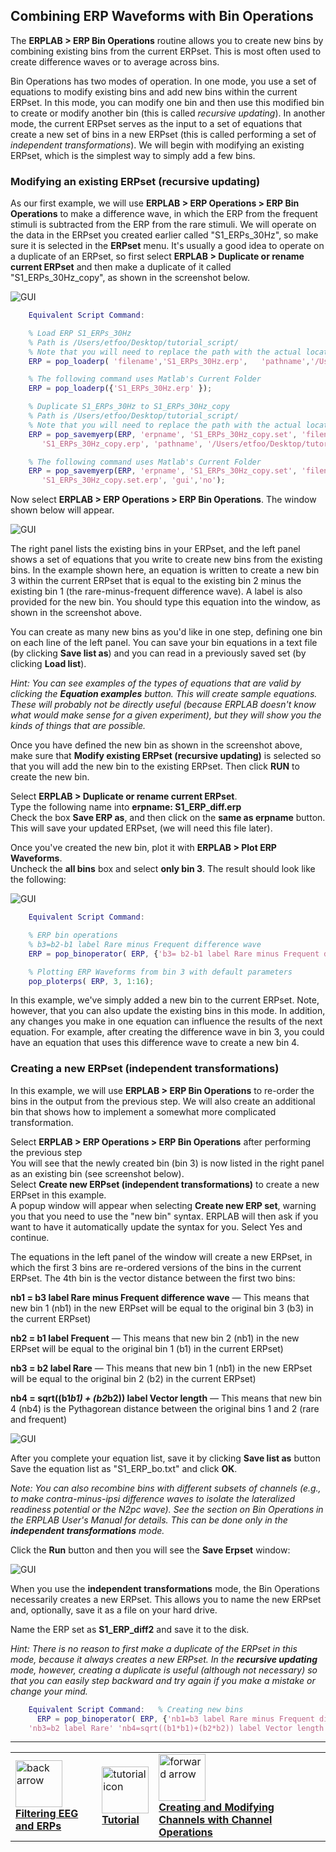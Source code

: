 ## Combining ERP Waveforms with Bin Operations
The **ERPLAB > ERP Bin Operations** routine allows you to create new bins by combining existing bins from the current ERPset.  This is most often used to create difference waves or to average across bins.

Bin Operations has two modes of operation.  In one mode, you use a set of equations to modify existing bins and add new bins within the current ERPset.  In this mode, you can modify one bin and then use this modified bin to create or modify another bin (this is called _recursive updating_).  In another mode, the current ERPset serves as the input to a set of equations that create a new set of bins in a new ERPset (this is called performing a set of _independent transformations_).  We will begin with modifying an existing ERPset, which is the simplest way to simply add a few bins.

### Modifying an existing ERPset (recursive updating)
As our first example, we will use **ERPLAB > ERP Operations > ERP Bin Operations** to make a difference wave, in which the ERP from the frequent stimuli is subtracted from the ERP from the rare stimuli.  We will operate on the data in the ERPset you created earlier called "S1_ERPs_30Hz", so make sure it is selected in the **ERPset** menu.  It's usually a good idea to operate on a duplicate of an ERPset, so first select **ERPLAB > Duplicate or rename current ERPset** and then make a duplicate of it called "S1_ERPs_30Hz_copy", as shown in the screenshot below.

![GUI](./images/Tutorial/Tutorial_Combining-ERP-Waveforms-with-Bin-Operations_1.png)

```Matlab
    Equivalent Script Command:

    % Load ERP S1_ERPs_30Hz
    % Path is /Users/etfoo/Desktop/tutorial_script/
    % Note that you will need to replace the path with the actual location in your file system
    ERP = pop_loaderp( 'filename','S1_ERPs_30Hz.erp',   'pathname','/Users/etfoo/Desktop/tutorial_script/', 'overwrite', 'off');   

    % The following command uses Matlab's Current Folder
    ERP = pop_loaderp({'S1_ERPs_30Hz.erp' });   

    % Duplicate S1_ERPs_30Hz to S1_ERPs_30Hz_copy
    % Path is /Users/etfoo/Desktop/tutorial_script/
    % Note that you will need to replace the path with the actual location in your file system
    ERP = pop_savemyerp(ERP, 'erpname', 'S1_ERPs_30Hz_copy.set', 'filename',...
       'S1_ERPs_30Hz_copy.erp', 'pathname', '/Users/etfoo/Desktop/tutorial_script/');   

    % The following command uses Matlab's Current Folder
    ERP = pop_savemyerp(ERP, 'erpname', 'S1_ERPs_30Hz_copy.set', 'filename',...
       'S1_ERPs_30Hz_copy.set.erp', 'gui','no');  
```
Now select **ERPLAB > ERP Operations > ERP Bin Operations**.  The window shown below will appear.

![GUI](./images/Tutorial/Tutorial_Combining-ERP-Waveforms-with-Bin-Operations_2.png)

The right panel lists the existing bins in your ERPset, and the left panel shows a set of equations that you write to create new bins from the existing bins.  In the example shown here, an equation is written to create a new bin 3 within the current ERPset that is equal to the existing bin 2 minus the existing bin 1 (the rare-minus-frequent difference wave).  A label is also provided for the new bin.  You should type this equation into the window, as shown in the screenshot above.

You can create as many new bins as you'd like in one step, defining one bin on each line of the left panel.  You can save your bin equations in a text file (by clicking **Save list as**) and you can read in a previously saved set (by clicking **Load list**).

_Hint: You can see examples of the types of equations that are valid by clicking the **Equation examples** button.  This will create sample equations.  These will probably not be directly useful (because ERPLAB doesn't know what would make sense for a given experiment), but they will show you the kinds of things that are possible._

Once you have defined the new bin as shown in the screenshot above, make sure that **Modify existing ERPset (recursive updating)** is selected so that you will add the new bin to the existing ERPset.  Then click **RUN** to create the new bin.

Select **ERPLAB > Duplicate or rename current ERPset**.  
Type the following name into **erpname: S1_ERP_diff.erp**  
Check the box **Save ERP as**, and then click on the **same as erpname** button.  
This will save your updated ERPset, (we will need this file later).

Once you've created the new bin, plot it with **ERPLAB > Plot ERP Waveforms**.  
Uncheck the **all bins** box and select **only bin 3**. The result should look like the following:

![GUI](./images/Tutorial/Tutorial_Combining-ERP-Waveforms-with-Bin-Operations_3.png)

```Matlab
    Equivalent Script Command:

    % ERP bin operations
    % b3=b2-b1 label Rare minus Frequent difference wave
    ERP = pop_binoperator( ERP, {'b3= b2-b1 label Rare minus Frequent difference wave' });  

    % Plotting ERP Waveforms from bin 3 with default parameters
    pop_ploterps( ERP, 3, 1:16);  
```
In this example, we've simply added a new bin to the current ERPset.  Note, however, that you can also update the existing bins in this mode.  In addition, any changes you make in one equation can influence the results of the next equation.  For example, after creating the difference wave in bin 3, you could have an equation that uses this difference wave to create a new bin 4.

### Creating a new ERPset (independent transformations)
In this example, we will use **ERPLAB > ERP Bin Operations** to re-order the bins in the output from the previous step.  We will also create an additional bin that shows how to implement a somewhat more complicated transformation.

Select **ERPLAB > ERP Operations > ERP Bin Operations** after performing the previous step  
You will see that the newly created bin (bin 3) is now listed in the right panel as an existing bin (see screenshot below).  
Select **Create new ERPset (independent transformations)** to create a new ERPset in this example.  
A popup window will appear when selecting **Create new ERP set**, warning you that you need to use the "new bin" syntax. ERPLAB will then ask if you want to have it automatically update the syntax for you. Select Yes and continue.  

The equations in the left panel of the window will create a new ERPset, in which the first 3 bins are re-ordered versions of the bins in the current ERPset.  The 4th bin is the vector distance between the first two bins:

**nb1 = b3 label Rare minus Frequent difference wave** — This means that new bin 1 (nb1) in the new ERPset will be equal to the original bin 3 (b3) in the current ERPset)

**nb2 = b1 label Frequent** — This means that new bin 2 (nb1) in the new ERPset will be equal to the original bin 1 (b1) in the current ERPset)

**nb3 = b2 label Rare** — This means that new bin 1 (nb1) in the new ERPset will be equal to the original bin 2 (b2) in the current ERPset)

**nb4 = sqrt((b1*b1) + (b2*b2)) label Vector length** — This means that new bin 4 (nb4) is the Pythagorean distance between the original bins 1 and 2 (rare and frequent)

![GUI](./images/Tutorial/Tutorial_Combining-ERP-Waveforms-with-Bin-Operations_4.png)

After you complete your equation list, save it by clicking **Save list as** button  
Save the equation list as "S1_ERP_bo.txt" and click **OK**.

_Note: You can also recombine bins with different subsets of channels (e.g., to make contra-minus-ipsi difference waves to isolate the lateralized readiness potential or the N2pc wave).  See the section on Bin Operations in the ERPLAB User's Manual for details.  This can be done only in the **independent transformations** mode._

Click the **Run** button and then you will see the **Save Erpset** window:  

![GUI](./images/Tutorial/Tutorial_Combining-ERP-Waveforms-with-Bin-Operations_5.png)

When you use the **independent transformations** mode, the Bin Operations necessarily creates a new ERPset. This allows you to name the new ERPset and, optionally, save it as a file on your hard drive.

Name the ERP set as **S1_ERP_diff2** and save it to the disk.

_Hint: There is no reason to first make a duplicate of the ERPset in this mode, because it always creates a new ERPset. In the **recursive updating** mode, however, creating a duplicate is useful (although not necessary) so that you can easily step backward and try again if you make a mistake or change your mind._  

```Matlab
    Equivalent Script Command:   % Creating new bins
      ERP = pop_binoperator( ERP, {'nb1=b3 label Rare minus Frequent difference wave' 'nb2=b1 label Frequent' ...
    'nb3=b2 label Rare' 'nb4=sqrt((b1*b1)+(b2*b2)) label Vector length'})
```
----
<table style="width:100%">
  <tr>
    <td><a href="./Filtering-EEG-and-ERPs:-Tutorial"> <img src="https://github.com/lucklab/erplab/wiki/images/ionicicons/ios7-arrow-back.png" alt="back arrow" height="75"><br> <b> Filtering EEG and ERPs </a></td>
    <td><a href="./Tutorial"> <img src="https://github.com/lucklab/erplab/wiki/images/ionicicons/ios7-copy.png" alt="tutorial icon" height="75"><br> <b> Tutorial</a></td>
    <td><a href="./Creating-and-Modifying-Channels-with-Channel-Operations:-Tutorial"> <img src="https://github.com/lucklab/erplab/wiki/images/ionicicons/ios7-arrow-forward.png" alt="forward arrow" height="75"><br> <b> Creating and Modifying Channels with Channel Operations </a></td>
  </tr>
</table>